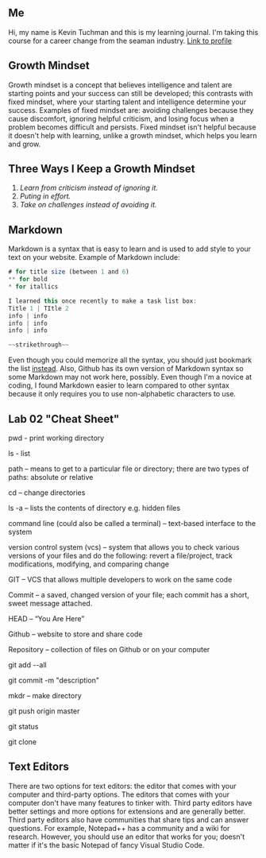 ## **Me**

Hi, my name is Kevin Tuchman and this is my learning journal. I'm taking this course for a career change from the seaman industry.  [Link to profile](https://github.com/kevintuchman)

## **Growth Mindset**

Growth mindset is a concept that believes intelligence and talent are starting points and your success can still be developed; this contrasts with fixed mindset, where your starting talent and intelligence determine your success. Examples of fixed mindset are: avoiding challenges because they cause discomfort, ignoring helpful criticism, and losing focus when a problem becomes difficult and persists. Fixed mindset isn't helpful because it doesn't help with learning, unlike a growth mindset, which helps you learn and grow.

## **Three Ways I Keep a Growth Mindset**
1. *Learn from criticism instead of ignoring it.*
1. *Puting in effort.*
1. *Take on challenges instead of avoiding it.*

## **Markdown**

Markdown is a syntax that is easy to learn and is used to add style to your text on your website. Example of Markdown include:
```javascript
# for title size (between 1 and 6)
** for bold
* for itallics

I learned this once recently to make a task list box: 
Title 1 | TItle 2
info | info
info | info
info | info

~~strikethrough~~
```

Even though you could memorize all the syntax, you should just bookmark the list [instead](https://help.github.com/en/articles/basic-writing-and-formatting-syntax). Also, Github has its own version of Markdown syntax so some Markdown may not work here, possibly. Even though I'm a novice at coding, I found Markdown easier to learn compared to other syntax because it only requires you to use non-alphabetic characters to use.

## Lab 02 "Cheat Sheet"

pwd - print working directory

ls - list

path – means to get to a particular file or directory; there are two types of paths: absolute or relative 

cd – change directories

ls -a – lists the contents of directory e.g. hidden files

command line (could also be called a terminal) – text-based interface to the system

version control system (vcs) – system that allows you to check various versions of your files and do the following: revert a file/project, track modifications, modifying, and comparing change

GIT – VCS that allows multiple developers to work on the same code

Commit – a saved, changed version of your file; each commit has a short, sweet message attached.

HEAD – “You Are Here”

Github – website to store and share code

Repository – collection of files on Github or on your computer

git add --all

git commit -m "description"

mkdr – make directory

git push origin master

git status

git clone

## Text Editors

There are two options for text editors: the editor that comes with your computer and third-party options. The editors that comes with your computer don't have many features to tinker with. Third party editors have better settings and more options for extensions and are generally better. Third party editors also have communities that share tips and can answer questions. For example, Notepad++ has a community and a wiki for research. However, you should use an editor that works for you; doesn't matter if it's the basic Notepad of fancy Visual Studio Code.
